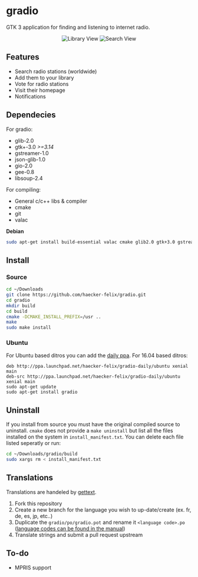# gradio
GTK 3 application for finding and listening to internet radio.

<p align="center">
  <img alt="Library View" src="http://i.imgur.com/yMK0v1b.png" />
  <img alt="Search View" src="http://i.imgur.com/WibRApn.png)" />
</p>

## Features
* Search radio stations (worldwide)
* Add them to your library
* Vote for radio stations
* Visit their homepage
* Notifications

## Dependecies
For gradio:
* glib-2.0
* gtk+-3.0 _>=3.14_
* gstreamer-1.0
* json-glib-1.0
* gio-2.0
* gee-0.8
* libsoup-2.4

For compiling:
* General c/c++ libs & compiler
* cmake
* git
* valac

**Debian**
```bash
sudo apt-get install build-essential valac cmake glib2.0 gtk+3.0 gstreamer1.0 libjson-glib-dev libsoup2.4
```

## Install
### Source
```bash
cd ~/Downloads
git clone https://github.com/haecker-felix/gradio.git
cd gradio
mkdir build
cd build
cmake -DCMAKE_INSTALL_PREFIX=/usr ..
make
sudo make install
```

### Ubuntu
For Ubuntu based ditros you can add the [daily ppa](https://code.launchpad.net/~haecker-felix/+archive/ubuntu/gradio-daily).
For 16.04 based ditros:
```
deb http://ppa.launchpad.net/haecker-felix/gradio-daily/ubuntu xenial main
deb-src http://ppa.launchpad.net/haecker-felix/gradio-daily/ubuntu xenial main
sudo apt-get update
sudo apt-get install gradio
```

## Uninstall
If you install from source you must have the original compiled source to uninstall. `cmake` does not provide a `make uninstall` but list all the files installed on the system in `install_manifest.txt`. You can delete each file listed seperatly or run:
```bash
cd ~/Downloads/gradio/build
sudo xargs rm < install_manifest.txt
```

## Translations
Translations are handeled by [gettext](http://www.gnu.org/software/gettext/manual/gettext.html).
1. Fork this repository
2. Create a new branch for the language you wish to up-date/create (ex. fr, de, es, jp, etc..)
3. Duplicate the `gradio/po/gradio.pot` and rename it `<language code>.po` ([language codes can be found in the manual](http://www.gnu.org/software/gettext/manual/gettext.html#Usual-Language-Codes))
4. Translate strings and submit a pull request upstream

## To-do
* MPRIS support
